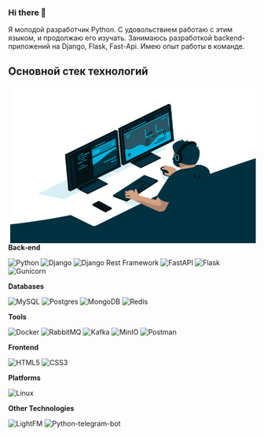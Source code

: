 ### Hi there 👋
Я молодой разработчик Python.
C удовольствием работаю с этим языком, и продолжаю его изучать.
Занимаюсь разработкой backend-приложений на Django, Flask, Fast-Api.
Имею опыт работы в команде. 


## Основной стек технологий
<img align="right" alt="GIF" src="https://github.com/DJWOMS/DJWOMS/blob/main/code.gif?raw=true" width="500" height="320" />

**Back-end**

![Python](https://img.shields.io/badge/-Python-black?style=flat-square&logo=Python)
![Django](https://img.shields.io/badge/-Django-0aad48?style=flat-square&logo=Django)
![Django Rest Framework](https://img.shields.io/badge/DRF-red?style=flat-square&logo=Django)
![FastAPI](https://img.shields.io/badge/-FastAPI-%2300C7B7?style=flat-square&logo=FastAPI)
![Flask](https://img.shields.io/badge/-Flask-black?style=flat-square&logo=flask&logoColor=white)
![Gunicorn](https://img.shields.io/badge/-Gunicorn-%298729.svg?style=flat-square&logo=gunicorn&logoColor=white)

**Databases**

![MySQL](https://img.shields.io/badge/mysql-%2300000f.svg?style=flat-square&logo=mysql&logoColor=white)
![Postgres](https://img.shields.io/badge/postgres-%23316192.svg?style=flat-square&logo=postgresql&logoColor=white)
![MongoDB](https://img.shields.io/badge/mongodb-47A248?style=flat-square&logo=mongodb&logoColor=white)
![Redis](https://img.shields.io/badge/redis-DC382D?style=flat-square&logo=redis&logoColor=white)

**Tools**

![Docker](https://img.shields.io/badge/-Docker-46a2f1?style=flat-square&logo=docker&logoColor=white)
![RabbitMQ](https://img.shields.io/badge/-RabbitMQ-FF6600?style=flat-square&logo=rabbitmq&logoColor=white)
![Kafka](https://img.shields.io/badge/-Kafka-231F20?style=flat-square&logo=apachekafka&logoColor=white)
![MinIO](https://img.shields.io/badge/-MinIO-1E88E5?style=flat-square&logo=minio&logoColor=white)
![Postman](https://img.shields.io/badge/Postman-FF6C37?style=flat-square&logo=postman&logoColor=white)

**Frontend**

![HTML5](https://img.shields.io/badge/-HTML5-%23E44D27?style=flat-square&logo=html5&logoColor=ffffff)
![CSS3](https://img.shields.io/badge/-CSS3-%231572B6?style=flat-square&logo=css3)

**Platforms**

![Linux](https://img.shields.io/badge/Linux-FCC624?style=for-the-badge&logo=linux&logoColor=black)

**Other Technologies**

![LightFM](https://img.shields.io/badge/lightfm-000000?style=flat-square)
![Python-telegram-bot](https://img.shields.io/badge/python--telegram--bot-4b8bbe?style=flat-square)

